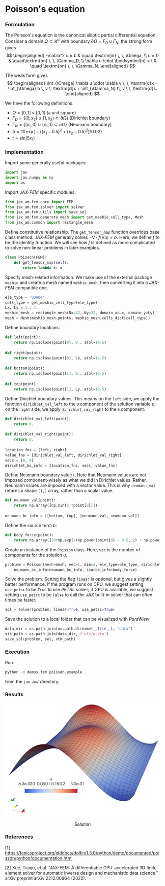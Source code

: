 # Poisson's equation

### Formulation

The Poisson's equation is the canonical elliptic partial differential equation. Consider a domain $\Omega \subset \mathbb{R}^\textrm{d}$ with boundary $\partial \Omega = \Gamma_D \cup \Gamma_N$, the strong form gives
$$
\begin{aligned}  
    -\nabla^2 u = b & \quad \textrm{in}  \, \, \Omega, \\
    u = 0 &  \quad\textrm{on} \, \, \Gamma_D,  \\
    \nabla u  \cdot \boldsymbol{n} = t  & \quad \textrm{on} \, \, \Gamma_N.
\end{aligned}
$$

The weak form gives
$$
\begin{aligned}
\int_{\Omega} \nabla u \cdot \nabla v \, \, \textrm{d}x = \int_{\Omega} b \, v \, \textrm{d}x + \int_{\Gamma_N} t\, v \,\, \textrm{d}s.
\end{aligned}
$$

We have the following definitions:
* $\Omega=[0,1]\times[0,1]$ (a unit square)
* $\Gamma_D=\{(0, x_2)\cup (1, x_2)\subset\partial\Omega\}$ (Dirichlet boundary)
* $\Gamma_N=\{(x_1, 0)\cup (x_1, 1)\subset\partial\Omega\}$ (Neumann boundary)
* $b=10\,\textrm{exp}\big(-((x_1-0.5)^2+(x_2-0.5)^2)/0.02 \big)$
* $t=\textrm{sin}(5x_1)$

### Implementation

Import some generally useful packages:
```python
import jax
import jax.numpy as np
import os
```

Import *JAX-FEM* specific modules:
```python
from jax_am.fem.core import FEM
from jax_am.fem.solver import solver
from jax_am.fem.utils import save_sol
from jax_am.fem.generate_mesh import get_meshio_cell_type, Mesh
from jax_am.common import rectangle_mesh
```

Define constitutive relationship. The `get_tensor_map` function overrides base class method. *JAX-FEM* generally solves $-\nabla \cdot f(\nabla u) = b$. Here, we define $f$ to be the identity function. We will see how $f$ is defined as more complicated to solve non-linear problems in later examples.
```python
class Poisson(FEM):
    def get_tensor_map(self):
        return lambda x: x
```

Specify mesh-related information. We make use of the external package `meshio` and create a mesh named `meshio_mesh`, then converting it into a *JAX-FEM* compatible one.
```python
ele_type = 'QUAD4'
cell_type = get_meshio_cell_type(ele_type)
Lx, Ly = 1., 1.
meshio_mesh = rectangle_mesh(Nx=32, Ny=32, domain_x=Lx, domain_y=Ly)
mesh = Mesh(meshio_mesh.points, meshio_mesh.cells_dict[cell_type])
```

Define boundary locations:
```python
def left(point):
    return np.isclose(point[0], 0., atol=1e-5)

def right(point):
    return np.isclose(point[0], Lx, atol=1e-5)

def bottom(point):
    return np.isclose(point[1], 0., atol=1e-5)

def top(point):
    return np.isclose(point[1], Ly, atol=1e-5)
```


Define Dirichlet boundary values. This means on the `left` side, we apply the function `dirichlet_val_left` to the `0` component of the solution variable $u$; on the `right` side, we apply `dirichlet_val_right` to the `0` component.
```python
def dirichlet_val_left(point):
    return 0.

def dirichlet_val_right(point):
    return 0.

location_fns = [left, right]
value_fns = [dirichlet_val_left, dirichlet_val_right]
vecs = [0, 0]
dirichlet_bc_info = [location_fns, vecs, value_fns]
```

Define Neumann boundary value $t$. Note that Neumann values are not imposed component-wisely as what we did in Dirichlet values. Rather, Neumann values are imposed with a vector value. This is why `neumann_val` returns a shape `(1,)` array, rather than a scalar value.
```python
def neumann_val(point):
    return np.array([np.sin(5.*point[0])])

neumann_bc_info = [[bottom, top], [neumann_val, neumann_val]]
```

Define the source term $b$:
```python
def body_force(point):
    return np.array([10*np.exp(-(np.power(point[0] - 0.5, 2) + np.power(point[1] - 0.5, 2)) / 0.02)])
```

Create an instance of the `Poisson` class. Here, `vec` is the number of components for the solution $u$. 
```python
problem = Poisson(mesh=mesh, vec=1, dim=2, ele_type=ele_type, dirichlet_bc_info=dirichlet_bc_info, 
    neumann_bc_info=neumann_bc_info, source_info=body_force)
```

Solve the problem. Setting the flag `linear` is optional, but gives a slightly better performance. If the program runs on CPU, we suggest setting `use_petsc` to be `True` to use *PETSc* solver; if GPU is available, we suggest setting `use_petsc` to be `False` to call the *JAX* built-in solver that can often times be faster.
```python
sol = solver(problem, linear=True, use_petsc=True)
```

Save the solution to a local folder that can be visualized with *ParaWiew*. 
```python
data_dir = os.path.join(os.path.dirname(__file__), 'data')
vtk_path = os.path.join(data_dir, f'vtk/u.vtu')
save_sol(problem, sol, vtk_path)
```

### Execution
Run
```bash
python -m demos.fem.poisson.example
```
from the `jax-am/` directory.


### Results

<p align="middle">
  <img src="materials/sol.png" width="500" />
</p>
<p align="middle">
    <em >Solution</em>
</p>


### References

[1] https://fenicsproject.org/olddocs/dolfin/1.3.0/python/demo/documented/poisson/python/documentation.html

[2] Xue, Tianju, et al. "JAX-FEM: A differentiable GPU-accelerated 3D finite element solver for automatic inverse design and mechanistic data science." arXiv preprint arXiv:2212.00964 (2022).